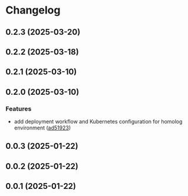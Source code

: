 # Changelog

## 0.2.3 (2025-03-20)

## 0.2.2 (2025-03-18)

## 0.2.1 (2025-03-10)

## 0.2.0 (2025-03-10)

### Features

* add deployment workflow and Kubernetes configuration for homolog environment ([ad51923](https://github.com/oondemand/app-publisher-rakuten/commit/ad51923622d8703dab23eadad08589e9f3aefd77))

## 0.0.3 (2025-01-22)

## 0.0.2 (2025-01-22)

## 0.0.1 (2025-01-22)
